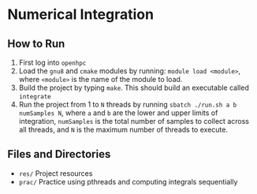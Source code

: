 # Numerical Integration

## How to Run
1. First log into `openhpc`
2. Load the `gnu8` and `cmake` modules by running: `module load <module>`, where `<module>` is the name of the module to load.
3. Build the project by typing `make`. This should build an executable called `integrate`
4. Run the project from 1 to `N` threads by running `sbatch ./run.sh a b numSamples N`, where `a` and `b` are the lower and upper limits of integration, `numSamples` is the total number of samples to collect across all threads, and `N` is the maximum number of threads to execute.

## Files and Directories
* `res/` Project resources
* `prac/` Practice using pthreads and computing integrals sequentially
